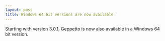 ```yaml
---
layout: post
title: Windows 64 bit versions are now available
---
```

Starting with version 3.0.1, Geppetto is now also available in a Windows 64 bit version.
